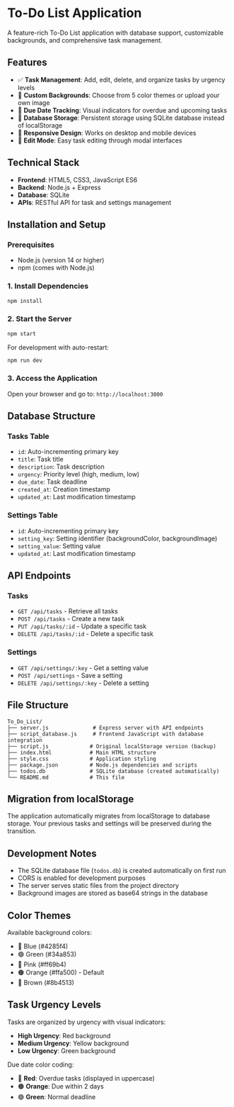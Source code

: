 # To-Do List Application

A feature-rich To-Do List application with database support, customizable backgrounds, and comprehensive task management.

## Features

- ✅ **Task Management**: Add, edit, delete, and organize tasks by urgency levels
- 🎨 **Custom Backgrounds**: Choose from 5 color themes or upload your own image
- 📅 **Due Date Tracking**: Visual indicators for overdue and upcoming tasks
- 💾 **Database Storage**: Persistent storage using SQLite database instead of localStorage
- 📱 **Responsive Design**: Works on desktop and mobile devices
- 🔄 **Edit Mode**: Easy task editing through modal interfaces

## Technical Stack

- **Frontend**: HTML5, CSS3, JavaScript ES6
- **Backend**: Node.js + Express
- **Database**: SQLite
- **APIs**: RESTful API for task and settings management

## Installation and Setup

### Prerequisites
- Node.js (version 14 or higher)
- npm (comes with Node.js)

### 1. Install Dependencies
```bash
npm install
```

### 2. Start the Server
```bash
npm start
```

For development with auto-restart:
```bash
npm run dev
```

### 3. Access the Application
Open your browser and go to: `http://localhost:3000`

## Database Structure

### Tasks Table
- `id`: Auto-incrementing primary key
- `title`: Task title
- `description`: Task description
- `urgency`: Priority level (high, medium, low)
- `due_date`: Task deadline
- `created_at`: Creation timestamp
- `updated_at`: Last modification timestamp

### Settings Table
- `id`: Auto-incrementing primary key
- `setting_key`: Setting identifier (backgroundColor, backgroundImage)
- `setting_value`: Setting value
- `updated_at`: Last modification timestamp

## API Endpoints

### Tasks
- `GET /api/tasks` - Retrieve all tasks
- `POST /api/tasks` - Create a new task
- `PUT /api/tasks/:id` - Update a specific task
- `DELETE /api/tasks/:id` - Delete a specific task

### Settings
- `GET /api/settings/:key` - Get a setting value
- `POST /api/settings` - Save a setting
- `DELETE /api/settings/:key` - Delete a setting

## File Structure

```
To_Do_List/
├── server.js              # Express server with API endpoints
├── script_database.js     # Frontend JavaScript with database integration
├── script.js             # Original localStorage version (backup)
├── index.html            # Main HTML structure
├── style.css             # Application styling
├── package.json          # Node.js dependencies and scripts
├── todos.db              # SQLite database (created automatically)
└── README.md             # This file
```

## Migration from localStorage

The application automatically migrates from localStorage to database storage. Your previous tasks and settings will be preserved during the transition.

## Development Notes

- The SQLite database file (`todos.db`) is created automatically on first run
- CORS is enabled for development purposes
- The server serves static files from the project directory
- Background images are stored as base64 strings in the database

## Color Themes

Available background colors:
- 🔵 Blue (#4285f4)
- 🟢 Green (#34a853)
- 🩷 Pink (#ff69b4)
- 🟠 Orange (#ffa500) - Default
- 🤎 Brown (#8b4513)

## Task Urgency Levels

Tasks are organized by urgency with visual indicators:
- **High Urgency**: Red background
- **Medium Urgency**: Yellow background
- **Low Urgency**: Green background

Due date color coding:
- 🔴 **Red**: Overdue tasks (displayed in uppercase)
- 🟠 **Orange**: Due within 2 days
- 🟢 **Green**: Normal deadline

